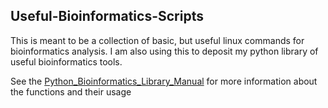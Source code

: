 ## Useful-Bioinformatics-Scripts ##

This is meant to be a collection of basic, but useful linux commands for bioinformatics analysis. I am also using this to deposit my python library of useful bioinformatics tools. 

See the [Python_Bioinformatics_Library_Manual](https://github.com/mclear73/Useful-Bioinformatics-Scripts/blob/main/Python_BioInformatics_Library_Manual.md) for more information about the functions and their usage

